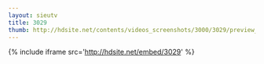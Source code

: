 ```yaml
---
layout: sieutv
title: 3029
thumb: http://hdsite.net/contents/videos_screenshots/3000/3029/preview_360p.mp4.jpg
---
```

{% include iframe src='http://hdsite.net/embed/3029' %}
 
